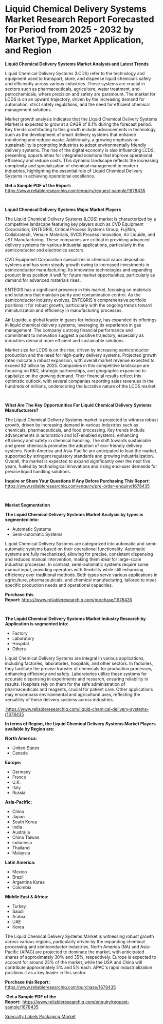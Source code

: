 <p><h1>Liquid Chemical Delivery Systems Market Research Report Forecasted for Period from 2025 -  2032 by Market Type, Market Application, and Region</h1></p><p><strong>Liquid Chemical Delivery Systems Market Analysis and Latest Trends</strong></p>
<p><p>Liquid Chemical Delivery Systems (LCDS) refer to the technology and equipment used to transport, store, and dispense liquid chemicals safely and efficiently across various industries. These systems are crucial in sectors such as pharmaceuticals, agriculture, water treatment, and petrochemicals, where precision and safety are paramount. The market for LCDS is on an upward trajectory, driven by the increasing demand for automation, strict safety regulations, and the need for efficient chemical management solutions.</p><p>Market growth analysis indicates that the Liquid Chemical Delivery Systems Market is expected to grow at a CAGR of 8.1% during the forecast period. Key trends contributing to this growth include advancements in technology, such as the development of smart delivery systems that enhance monitoring and reduce waste. Additionally, a growing emphasis on sustainability is prompting industries to adopt environmentally friendly delivery systems. The rise of the digital economy is also influencing LCDS, presenting opportunities for integrated solutions that improve operational efficiency and reduce costs. This dynamic landscape reflects the increasing complexity and specialization of chemical management in modern industries, highlighting the essential role of Liquid Chemical Delivery Systems in achieving operational excellence.</p></p>
<p><strong>Get a Sample PDF of the Report:&nbsp;</strong> <a href="https://www.reliableresearchiq.com/enquiry/request-sample/1678435?utm_campaign=2843&utm_medium=2&utm_source=Github&utm_content=ia&utm_term=24032025&utm_id=liquid-chemical-delivery-systems">https://www.reliableresearchiq.com/enquiry/request-sample/1678435</a></p>
<p>&nbsp;</p>
<p><strong>Liquid Chemical Delivery Systems Major Market Players</strong></p>
<p><p>The Liquid Chemical Delivery Systems (LCDS) market is characterized by a competitive landscape featuring key players such as CVD Equipment Corporation, ENTEGRIS, Critical Process Systems Group, Fujifilm, Collabratech, Versum Materials, SVCS Process Innovation, Air Liquide, and JST Manufacturing. These companies are critical in providing advanced delivery systems for various industrial applications, particularly in the semiconductor and electronics sectors.</p><p>CVD Equipment Corporation specializes in chemical vapor deposition systems and has seen steady growth owing to increased investments in semiconductor manufacturing. Its innovative technologies and expanding product lines position it well for future market opportunities, particularly as demand for advanced materials rises.</p><p>ENTEGIS has a significant presence in this market, focusing on materials and solutions that maintain purity and contamination control. As the semiconductor industry evolves, ENTEGRIS's comprehensive portfolio positions it for robust growth, particularly with the ongoing trends toward miniaturization and efficiency in manufacturing processes.</p><p>Air Liquide, a global leader in gases for industry, has expanded its offerings in liquid chemical delivery systems, leveraging its experience in gas management. The company's strong financial performance and commitment to innovation suggest a positive trajectory, especially as industries demand more efficient and sustainable solutions.</p><p>Market size for LCDS is on the rise, driven by increasing semiconductor production and the need for high-purity delivery systems. Projected growth rates indicate a robust expansion, with overall market revenue expected to exceed $2 billion by 2025. Companies in this competitive landscape are focusing on R&D, strategic partnerships, and geographic expansion to capitalize on the growing demand. Their financial results reflect this optimistic outlook, with several companies reporting sales revenues in the hundreds of millions, underscoring the lucrative nature of the LCDS market.</p></p>
<p>&nbsp;</p>
<p><strong>What Are The Key Opportunities For Liquid Chemical Delivery Systems Manufacturers?</strong></p>
<p><p>The Liquid Chemical Delivery Systems market is projected to witness robust growth, driven by increasing demand in various industries such as chemicals, pharmaceuticals, and food processing. Key trends include advancements in automation and IoT-enabled systems, enhancing efficiency and safety in chemical handling. The shift towards sustainable and green chemicals promotes the adoption of eco-friendly delivery systems. North America and Asia-Pacific are anticipated to lead the market, supported by stringent regulatory standards and growing industrialization. Overall, the market is expected to expand significantly over the next five years, fueled by technological innovations and rising end-user demands for precise liquid handling solutions.</p></p>
<p><strong>Inquire or Share Your Questions If Any Before Purchasing This Report:</strong> <a href="https://www.reliableresearchiq.com/enquiry/pre-order-enquiry/1678435?utm_campaign=2843&utm_medium=2&utm_source=Github&utm_content=ia&utm_term=24032025&utm_id=liquid-chemical-delivery-systems">https://www.reliableresearchiq.com/enquiry/pre-order-enquiry/1678435</a></p>
<p>&nbsp;</p>
<p><strong>Market Segmentation</strong></p>
<p><strong>The Liquid Chemical Delivery Systems Market Analysis by types is segmented into:</strong></p>
<p><ul><li>Automatic Systems</li><li>Semi-automatic Systems</li></ul></p>
<p><p>Liquid Chemical Delivery Systems are categorized into automatic and semi-automatic systems based on their operational functionality. Automatic systems are fully mechanized, allowing for precise, consistent dispensing and reduced manual intervention, making them ideal for large-scale industrial processes. In contrast, semi-automatic systems require some manual input, providing operators with flexibility while still enhancing efficiency over traditional methods. Both types serve various applications in agriculture, pharmaceuticals, and chemical manufacturing, tailored to meet specific production needs and operational capacities.</p></p>
<p><strong>Purchase this Report:&nbsp;</strong><a href="https://www.reliableresearchiq.com/purchase/1678435?utm_campaign=2843&utm_medium=2&utm_source=Github&utm_content=ia&utm_term=24032025&utm_id=liquid-chemical-delivery-systems">https://www.reliableresearchiq.com/purchase/1678435</a></p>
<p>&nbsp;</p>
<p><strong>The Liquid Chemical Delivery Systems Market Industry Research by Application is segmented into:</strong></p>
<p><ul><li>Factory</li><li>Laboratory</li><li>Hospital</li><li>Others</li></ul></p>
<p><p>Liquid Chemical Delivery Systems are integral in various applications, including factories, laboratories, hospitals, and other sectors. In factories, they facilitate the precise transfer of chemicals for production processes, enhancing efficiency and safety. Laboratories utilize these systems for accurate dispensing in experiments and research, ensuring reliability in results. Hospitals rely on them for the safe administration of pharmaceuticals and reagents, crucial for patient care. Other applications may encompass environmental and agricultural uses, reflecting the versatility of these delivery systems across industries.</p></p>
<p><a href="https://www.reliableresearchiq.com/liquid-chemical-delivery-systems-r1678435?utm_campaign=2843&utm_medium=2&utm_source=Github&utm_content=ia&utm_term=24032025&utm_id=liquid-chemical-delivery-systems">&nbsp;https://www.reliableresearchiq.com/liquid-chemical-delivery-systems-r1678435</a></p>
<p><strong>In terms of Region, the Liquid Chemical Delivery Systems Market Players available by Region are:</strong></p>
<p>
    <p> <strong> North America: </strong>
        <ul>
            <li>United States</li>
            <li>Canada</li>
        </ul>
        </p> 
    <p> <strong> Europe: </strong>
        <ul>
            <li>Germany</li>
            <li>France</li>
            <li>U.K.</li>
            <li>Italy</li>
            <li>Russia</li>
        </ul>
        </p> 
    <p> <strong> Asia-Pacific: </strong>
        <ul>
            <li>China</li>
            <li>Japan</li>
            <li>South Korea</li>
            <li>India</li>
            <li>Australia</li>
            <li>China Taiwan</li>
            <li>Indonesia</li>
            <li>Thailand</li>
            <li>Malaysia</li>
        </ul>
        </p> 
    <p> <strong> Latin America: </strong>
        <ul>
            <li>Mexico</li>
            <li>Brazil</li>
            <li>Argentina Korea</li>
            <li>Colombia</li>
        </ul>
        </p> 
    <p> <strong> Middle East & Africa: </strong>
        <ul>
            <li>Turkey</li>
            <li>Saudi</li>
            <li>Arabia</li>
            <li>UAE</li>
            <li>Korea</li>
        </ul>
    </p>
    </p>
<p><p>The Liquid Chemical Delivery Systems Market is witnessing robust growth across various regions, particularly driven by the expanding chemical processing and semiconductor industries. North America (NA) and Asia-Pacific (APAC) are projected to dominate the market, with anticipated shares of approximately 30% and 35%, respectively. Europe is expected to account for around 25% of the market, while the USA and China will contribute approximately 5% and 5% each. APAC's rapid industrialization positions it as a key leader in this sector.</p></p>
<p><strong>Purchase this Report: </strong><a href="https://www.reliableresearchiq.com/purchase/1678435?utm_campaign=2843&utm_medium=2&utm_source=Github&utm_content=ia&utm_term=24032025&utm_id=liquid-chemical-delivery-systems">https://www.reliableresearchiq.com/purchase/1678435</a></p>
<p>&nbsp;<strong>Get a Sample PDF of the Report:&nbsp;&nbsp;</strong><a href="https://www.reliableresearchiq.com/enquiry/request-sample/1678435?utm_campaign=2843&utm_medium=2&utm_source=Github&utm_content=ia&utm_term=24032025&utm_id=liquid-chemical-delivery-systems">https://www.reliableresearchiq.com/enquiry/request-sample/1678435</a></p>
<p><strong></strong></p>
<p><p><a href="https://github.com/abedlagagica4/Market-Research-Report-List-1/blob/main/specialty-labels-packaging-market.md?utm_campaign=2843&utm_medium=2&utm_source=Github&utm_content=ia&utm_term=24032025&utm_id=liquid-chemical-delivery-systems">Specialty Labels Packaging Market</a></p></p>